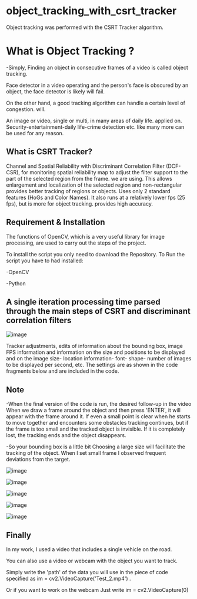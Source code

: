 # object_tracking_with_csrt_tracker

Object tracking was performed with the CSRT Tracker algorithm.

# What is Object Tracking ?

-Simply,
Finding an object in consecutive frames of a video is called object tracking.

Face detector in a video operating and the person's face is obscured by an object, the face detector is likely will fail.

On the other hand, a good tracking algorithm can handle a certain level of congestion.
will.

An image or video, single or multi, in many areas of daily life.
applied on. Security-entertainment-daily life-crime detection etc. like many more
can be used for any reason.

## What is CSRT Tracker?

Channel and Spatial Reliability with Discriminant Correlation Filter (DCF-CSR), for monitoring
spatial reliability map to adjust the filter support to the part of the selected region from the frame.
we are using. This allows enlargement and localization of the selected region and non-rectangular
provides better tracking of regions or objects. Uses only 2 standard features (HoGs and
Color Names). It also runs at a relatively lower fps (25 fps), but is more for object tracking.
provides high accuracy.

## Requirement & Installation

The functions of OpenCV, which is a very useful library for image processing, are used to carry out the steps of the project.

To install the script you only need to download the Repository. To Run the script you have to had installed:

-OpenCV

-Python

## A single iteration processing time parsed through the main steps of CSRT and discriminant correlation filters
![image](https://user-images.githubusercontent.com/81264301/152055086-63609eac-6b5b-4501-aaa3-c19b6faf7004.png)


Tracker adjustments, edits of information about the bounding box, image FPS information and information on the size and positions to be displayed and on the image
size- location information- font- shape- number of images to be displayed per second, etc.
The settings are as shown in the code fragments below and are included in the code.

## Note

-When the final version of the code is run, the desired follow-up in the video
When we draw a frame around the object and then press 'ENTER', it will appear with the frame around it.
If even a small point is clear when he starts to move together and encounters some obstacles
tracking continues, but if the frame is too small and the tracked object is invisible.
If it is completely lost, the tracking ends and the object disappears.

-So your bounding box is a little bit
Choosing a large size will facilitate the tracking of the object. When I set small frame
I observed frequent deviations from the target.

![image](https://user-images.githubusercontent.com/81264301/152068981-dbb41f53-2cfe-461e-bbc5-c54956977b9f.png)

![image](https://user-images.githubusercontent.com/81264301/152069016-592fab83-2828-425a-bc9a-e7fb2c13284b.png)

![image](https://user-images.githubusercontent.com/81264301/152069039-619d1573-d8f6-4a7c-92c5-c75a097c520e.png)

![image](https://user-images.githubusercontent.com/81264301/152128910-215c0d0d-a116-4bc9-8629-035083c84dfc.png)

![image](https://user-images.githubusercontent.com/81264301/152129001-4f70086b-10c5-4c31-9c19-8be96ef4985a.png)

## Finally

In my work, I used a video that includes a single vehicle on the road.

You can also use a video or webcam with the object you want to track.

Simply write the 'path' of the data you will use in the piece of code specified as im = cv2.VideoCapture('Test_2.mp4') .

Or if you want to work on the webcam
Just write im = cv2.VideoCapture(0)

